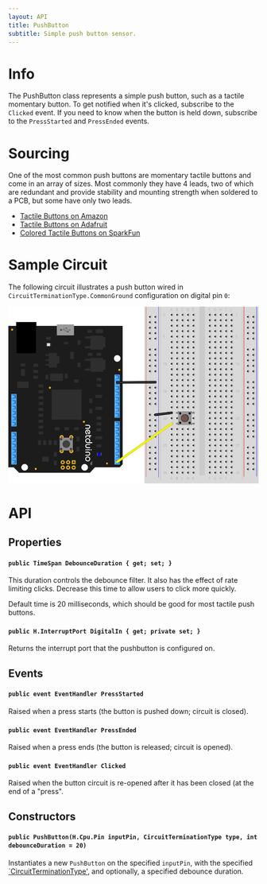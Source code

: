 ```yaml
---
layout: API
title: PushButton
subtitle: Simple push button sensor.
---
```


# Info

The PushButton class represents a simple push button, such as a tactile momentary button. To get notified when it's clicked, subscribe to the `Clicked` event. If you need to know when the button is held down, subscribe to the `PressStarted` and `PressEnded` events.

# Sourcing

One of the most common push buttons are momentary tactile buttons and come in an array of sizes. Most commonly they have 4 leads, two of which are redundant and provide stability and mounting strength when soldered to a PCB, but some have only two leads.

* [Tactile Buttons on Amazon](https://www.amazon.com/s/ref=nb_sb_noss_1?url=search-alias%3Delectronics&field-keywords=tactile+button)
* [Tactile Buttons on Adafruit](https://www.adafruit.com/product/367)
* [Colored Tactile Buttons on SparkFun](https://www.sparkfun.com/products/10302)

# Sample Circuit

The following circuit illustrates a push button wired in `CircuitTerminationType.CommonGround` configuration on digital pin `0`:

![](PushButton_bb.svg)

# API

## Properties

#### `public TimeSpan DebounceDuration { get; set; }`

This duration controls the debounce filter. It also has the effect of rate limiting clicks. Decrease this time to allow users to click more quickly.

Default time is 20 milliseconds, which should be good for most tactile push buttons.


#### `public H.InterruptPort DigitalIn { get; private set; }`

Returns the interrupt port that the pushbutton is configured on.

## Events

#### `public event EventHandler PressStarted`

Raised when a press starts (the button is pushed down; circuit is closed).

#### `public event EventHandler PressEnded`

Raised when a press ends (the button is released; circuit is opened).

#### `public event EventHandler Clicked`

Raised when the button circuit is re-opened after it has been closed (at the end of a "press".

## Constructors

#### `public PushButton(H.Cpu.Pin inputPin, CircuitTerminationType type, int debounceDuration = 20)`

Instantiates a new `PushButton` on the specified `inputPin`, with the specified [`CircuitTerminationType'](/API/CircuitTerminationType), and optionally, a specified debounce duration.